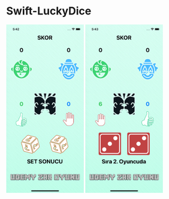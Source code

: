 # Swift-LuckyDice

<p float="left">
<img src="https://github.com/burakJs/Swift-LuckyDice/blob/master/image1.png" width="207" height="448">
<img src="https://github.com/burakJs/Swift-LuckyDice/blob/master/image2.png" width="207" height="448">
</p>
